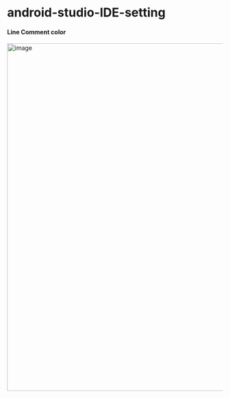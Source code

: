 # android-studio-IDE-setting

#### Line Comment color
<img width="812" alt="image" src="https://github.com/user-attachments/assets/1f8a64f8-6d9b-4546-af3c-1e1d42a43d10">
